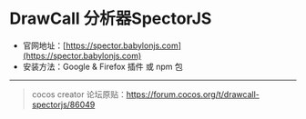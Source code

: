 # DrawCall 分析器SpectorJS

+ 官网地址：[https://spector.babylonjs.com](https://spector.babylonjs.com)
+ 安装方法：Google & Firefox 插件 或 npm 包

---

> cocos creator 论坛原贴：https://forum.cocos.org/t/drawcall-spectorjs/86049